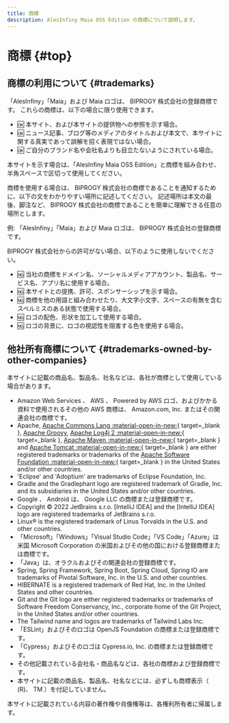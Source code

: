 ```yaml
---
title: 商標
description: AlesInfiny Maia OSS Edition の商標について説明します。
---
```


# 商標 {#top}

## 商標の利用について {#trademarks}

「AlesInfiny」「Maia」および Maia ロゴは、 BIPROGY 株式会社の登録商標です。
これらの商標は、以下の場合に限り使用できます。

- :ok: 本サイト、および本サイトの提供物への参照を示す場合。
- :ok: ニュース記事、ブログ等のメディアのタイトルおよび本文で、本サイトに関する真実であって誤解を招く表現ではない場合。
- :ok: ご自分のブランド名や会社名よりも目立たないようにされている場合。

本サイトを示す場合は、「AlesInfiny Maia OSS Edition」と商標を組み合わせ、半角スペースで区切って使用してください。

商標を使用する場合は、 BIPROGY 株式会社の商標であることを通知するために、以下の文をわかりやすい場所に記述してください。
記述場所は本文の最後、脚注など、 BIPROGY 株式会社の商標であることを簡単に理解できる任意の場所とします。

例: 「AlesInfiny」「Maia」および Maia ロゴは、 BIPROGY 株式会社の登録商標です。

BIPROGY 株式会社からの許可がない場合、以下のように使用しないでください。

- :ng: 当社の商標をドメイン名、ソーシャルメディアアカウント、製品名、サービス名、アプリ名に使用する場合。
- :ng: 本サイトとの提携、許可、スポンサーシップを示す場合。
- :ng: 商標を他の用語と組み合わせたり、大文字小文字、スペースの有無を含むスペルミスのある状態で使用する場合。
- :ng: ロゴの配色、形状を加工して使用する場合。
- :ng: ロゴの背景に、ロゴの視認性を阻害する色を使用する場合。

## 他社所有商標について {#trademarks-owned-by-other-companies}

本サイトに記載の商品名、製品名、社名などは、各社が商標として使用している場合があります。

<!-- textlint-disable ja-technical-writing/max-ten,ja-technical-writing/max-comma,ja-technical-writing/sentence-length -->

- Amazon Web Services 、 AWS 、 Powered by AWS ロゴ、およびかかる資料で使用されるその他の AWS 商標は、 Amazon.com, Inc. またはその関連会社の商標です。
- Apache, [Apache Commons Lang :material-open-in-new:](https://commons.apache.org/proper/commons-lang/){ target=_blank }, [Apache Groovy](https://groovy.apache.org/), [Apache Log4j 2 :material-open-in-new:](https://logging.apache.org/log4j/2.x/){ target=_blank }, [Apache Maven :material-open-in-new:](https://maven.apache.org/){ target=_blank } and [Apache Tomcat :material-open-in-new:](https://tomcat.apache.org/){ target=_blank } are either registered trademarks or trademarks of the [Apache Software Foundation :material-open-in-new:](https://www.apache.org/){ target=_blank } in the United States and/or other countries.
- 'Eclipse' and 'Adoptium' are trademarks of Eclipse Foundation, Inc.
- Gradle and the Gradlephant logo are registered trademark of Gradle, Inc. and its subsidiaries in the United States and/or other countries.
- Google 、 Android は、 Google LLC の商標または登録商標です。
- Copyright © 2022 JetBrains s.r.o. [IntelliJ IDEA] and the [IntelliJ IDEA] logo are registered trademarks of JetBrains s.r.o.
- Linux® is the registered trademark of Linus Torvalds in the U.S. and other countries.
- 「Microsoft」「Windows」「Visual Studio Code」「VS Code」「Azure」は米国 Microsoft Corporation の米国およびその他の国における登録商標または商標です。
- 「Java」は、オラクルおよびその関連会社の登録商標です。
- Spring, Spring Framework, Spring Boot, Spring Cloud, Spring IO are trademarks of Pivotal Software, Inc. in the U.S. and other countries.
- HIBERNATE is a registered trademark of Red Hat, Inc. in the United States and other countries.
- Git and the Git logo are either registered trademarks or trademarks of Software Freedom Conservancy, Inc., corporate home of the Git Project, in the United States and/or other countries.
- The Tailwind name and logos are trademarks of Tailwind Labs Inc.
- 「ESLint」およびそのロゴは OpenJS Foundation の商標または登録商標です。
- 「Cypress」およびそのロゴは Cypress.io, Inc. の商標または登録商標です。
- その他記載されている会社名・商品名などは、各社の商標および登録商標です。
- 本サイトに記載の商品名、製品名、社名などには、必ずしも商標表示（ (R)、 TM ）を付記していません。

<!-- textlint-enable ja-technical-writing/max-ten,ja-technical-writing/max-comma,ja-technical-writing/sentence-length -->

本サイトに記載されている内容の著作権や肖像権等は、各権利所有者に帰属します。
